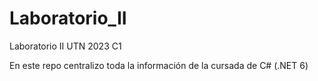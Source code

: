 # Laboratorio_II
Laboratorio II UTN 2023 C1

En este repo centralizo toda la información de la cursada de C# (.NET 6)
